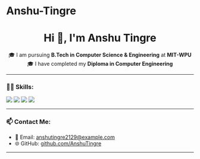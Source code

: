 # Anshu-Tingre

<h1 align="center">Hi 👋, I'm Anshu Tingre</h1>

<p align="center">
  🎓 I am pursuing <b>B.Tech in Computer Science & Engineering</b> at <b>MIT-WPU</b> <br>
  🎓 I have completed my <b>Diploma in Computer Engineering</b>
</p>

---

### 🧑‍💻 Skills:
<p align="left">
  <img src="https://img.shields.io/badge/C++-00599C?style=for-the-badge&logo=cplusplus&logoColor=white"/>
  <img src="https://img.shields.io/badge/MySQL-4479A1?style=for-the-badge&logo=mysql&logoColor=white"/>
  <img src="https://img.shields.io/badge/Full%20Stack%20Development-000000?style=for-the-badge&logo=react&logoColor=white"/>
  <img src="https://img.shields.io/badge/Java-ED8B00?style=for-the-badge&logo=openjdk&logoColor=white"/>
</p>

---

### 📫 Contact Me:
- 📧 Email: [anshutingre2129@example.com](mailto:anshutingre2129@example.com)  
- 🌐 GitHub: [github.com/AnshuTingre](https://github.com/AnshuTingre)

---
